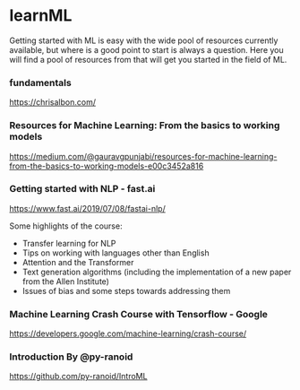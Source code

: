 # learnML

Getting started with ML is easy with the wide pool of resources currently available, but where is a good point to start is always a question. Here you will find a pool of resources from that will get you started in the field of ML.

### fundamentals 
https://chrisalbon.com/

### Resources for Machine Learning: From the basics to working models
https://medium.com/@gauravgpunjabi/resources-for-machine-learning-from-the-basics-to-working-models-e00c3452a816

### Getting started with NLP - fast.ai
https://www.fast.ai/2019/07/08/fastai-nlp/

Some highlights of the course:
- Transfer learning for NLP
- Tips on working with languages other than English
- Attention and the Transformer
- Text generation algorithms (including the implementation of a new paper from the Allen Institute)
- Issues of bias and some steps towards addressing them

### Machine Learning Crash Course with Tensorflow - Google
https://developers.google.com/machine-learning/crash-course/

### Introduction By @py-ranoid
https://github.com/py-ranoid/IntroML

